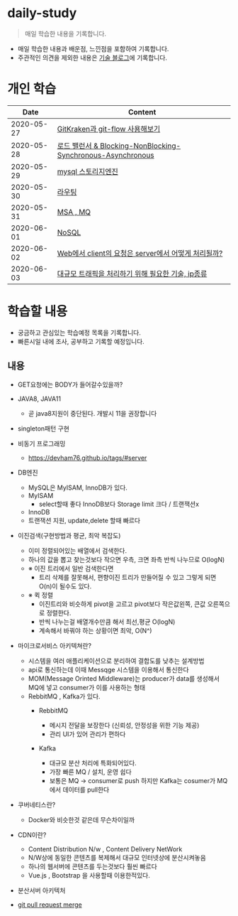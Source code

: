 # daily-study
> 매일 학습한 내용을 기록합니다.

- 매일 학습한 내용과 배운점, 느낀점을 포함하여 기록합니다.
- 주관적인 의견을 제외한 내용은 [기술 블로그](http://devham76.github.io/)에 기록합니다.

# 개인 학습

| Date       | Content|
| ---------- | ----------- |
| 2020-05-27 | [GitKraken과 git-flow 사용해보기](/content/daily/2020-05-27.md) |
| 2020-05-28 | [로드 밸런서 & Blocking-NonBlocking-Synchronous-Asynchronous](https://devham76.github.io/tags/#server) |
| 2020-05-29 | [mysql 스토리지엔진](/content/daily/2020-05-29.md) |
| 2020-05-30 | [라우팅](/content/daily/2020-05-30.md) |
| 2020-05-31 | [MSA , MQ](/content/daily/2020-05-31.md) |
| 2020-06-01 | [NoSQL](/content/daily/2020-06-01.md) |
| 2020-06-02 | [Web에서 client의 요청은 server에서 어떻게 처리될까?](/content/daily/2020-06-02.md) |
| 2020-06-03 | [대규모 트래픽을 처리하기 위해 필요한 기술, ip종류](/content/daily/2020-06-03.md) |



# 학습할 내용
- 궁금하고 관심있는 학습예정 목록을 기록합니다.
- 빠른시일 내에 조사, 공부하고 기록할 예정입니다.

## 내용
- GET요청에는 BODY가 들어갈수있을까?
- JAVA8, JAVA11
  - 곧 java8지원이 중단된다. 개발시 11을 권장합니다
- singleton패턴 구현



- 비동기 프로그래밍
  - <https://devham76.github.io/tags/#server>
- DB엔진
  - MySQL은 MyISAM, InnoDB가 있다.
  - MyISAM
    - select할때 좋다 InnoDB보다 Storage limit 크다 / 트랜잭션x
  -  InnoDB
    - 트랜잭션 지원, update,delete 할때 빠르다

- 이진검색(구현방법과 평균, 최악 복잡도)
  - 이미 정렬되어있는 배열에서 검색한다.
  - 하나의 값을 뽑고 찾는것보다 작으면 우측, 크면 좌측 반씩 나누므로 O(logN)
  - ※ 이진 트리에서 일반 검색한다면
    - 트리 삭제를 잘못해서, 편향이진 트리가 만들어질 수 있고 그렇게 되면 O(n)이 될수도 있다.
  - ※ 퀵 정렬
    - 이진트리와 비슷하게 pivot을 고르고 pivot보다 작은값왼쪽, 큰값 오른쪽으로 정렬한다.
    - 반씩 나누는걸 배열개수만큼 해서 최선,평균 O(logN)
    - 계속해서 바꿔야 하는 상황이면 최악, O(N^)

- 마이크로서비스 아키텍쳐란?
  - 시스템을 여러 애플리케이션으로 분리하여 결합도를 낮추는 설계방법
  - api로 통신하는데 이때 Messqge 시스템을 이용해서 통신한다
  - MOM(Message Orinted Middleware)는 producer가 data를 생성해서 MQ에 넣고 consumer가 이를 사용하는 형태
  - RebbitMQ , Kafka가 있다.
    - RebbitMQ
      - 메시지 전달을 보장한다 (신뢰성, 안정성을 위한 기능 제공)
      - 관리 UI가 있어 관리가 편하다

    - Kafka
      - 대규모 분산 처리에 특화되어있다.
      - 가장 빠른 MQ / 설치, 운영 쉽다
      - 보통은 MQ -> consumer로 push 하지만 Kafka는 cosumer가 MQ에서 데이터를 pull한다

- 쿠버네티스란?
  - Docker와 비슷한것 같은데 무슨차이일까
- CDN이란?
  - Content Distribution N/w  , Content Delivery NetWork
  - N/W상에 동일한 콘텐츠를 복제해서 대규모 인터넷상에 분산시켜놓음
  - 하나의 웹서버에 콘텐츠를 두는것보다 훨씬 빠르다
  - Vue.js , Bootstrap 을 사용할때 이용한적있다.
- 분산서버 아키텍처
- [git pull request merge](https://meetup.toast.com/posts/122)
